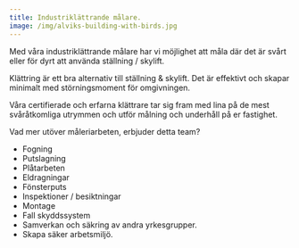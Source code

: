 ```yaml
---
title: Industriklättrande målare.
image: /img/alviks-building-with-birds.jpg
---
```

Med våra industriklättrande målare har vi möjlighet att måla där det är svårt eller för dyrt att använda  ställning / skylift. 

Klättring är ett bra alternativ till ställning & skylift. Det är effektivt och skapar minimalt med störningsmoment för omgivningen. 

Våra certifierade och erfarna klättrare tar sig fram med lina på de mest svåråtkomliga utrymmen och utför målning och underhåll på er fastighet. 

Vad mer utöver måleriarbeten, erbjuder detta team?

* Fogning
* Putslagning
* Plåtarbeten
* Eldragningar
* Fönsterputs
* Inspektioner / besiktningar
* Montage
* Fall skyddssystem
* Samverkan och säkring av andra yrkesgrupper. 
* Skapa säker arbetsmiljö.
